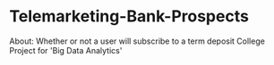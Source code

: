 # Telemarketing-Bank-Prospects
About: Whether or not a user will subscribe to a term deposit 
College Project for 'Big Data Analytics'
